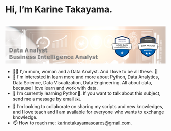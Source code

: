 # Hi, I’m Karine Takayama.

<br>
<img src="/painel.png" alt="My Panel">
<br>

- 🧝‍♀️ I',m mom, woman and a Data Analyst. And I love to be all these. 💚
- 👀 I'm interested in learn more and more about Python, Data Analytics, Data Science,
      Data Visualization, Data Engineering. All about data, because I love learn and work with data.
- 🌱 I’m currently learning Python🐍. If you want to talk about this subject, send me a message by email ✉️.
- 💞️ I’m looking to collaborate on sharing my scripts and new knowledges, and I love teach and I am available 
      for everyone who wants to exchange knowledge. 
- 📫 How to reach me: <karinetakayamasoares@gmail.com>.

<!---

Happiness
Love
Hope
Faith

--->
